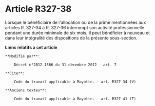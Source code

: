 # Article R327-38

Lorsque le bénéficiaire de l'allocation ou de la prime mentionnées aux articles R. 327-34 à R. 327-36 interrompt son activité
professionnelle pendant une durée minimale de six mois, il peut bénéficier à nouveau et dans leur intégralité des
dispositions de la présente sous-section.

**Liens relatifs à cet article**

	**Modifié par**:

	  - Décret n°2012-1566 du 31 décembre 2012 - art. 7

	**Cite**:

	  - Code du travail applicable à Mayotte. - art. R327-34 (V)

	**Anciens textes**:

	  - Code du travail applicable à Mayotte. - art. R327-41 (T)

